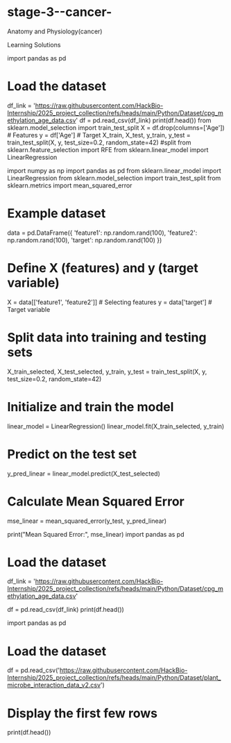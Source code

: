 # stage-3--cancer-
Anatomy and Physiology(cancer)


Learning Solutions


import pandas as pd
# Load the dataset
df_link = 'https://raw.githubusercontent.com/HackBio-Internship/2025_project_collection/refs/heads/main/Python/Dataset/cpg_methylation_age_data.csv'
df = pd.read_csv(df_link)
print(df.head())
from sklearn.model_selection import train_test_split
X = df.drop(columns=['Age'])  # Features
y = df['Age']  # Target
X_train, X_test, y_train, y_test = train_test_split(X, y, test_size=0.2, random_state=42) #split 
from sklearn.feature_selection import RFE
from sklearn.linear_model import LinearRegression

import numpy as np
import pandas as pd
from sklearn.linear_model import LinearRegression
from sklearn.model_selection import train_test_split
from sklearn.metrics import mean_squared_error

# Example dataset
data = pd.DataFrame({
    'feature1': np.random.rand(100),
    'feature2': np.random.rand(100),
    'target': np.random.rand(100)
})

# Define X (features) and y (target variable)
X = data[['feature1', 'feature2']]  # Selecting features
y = data['target']  # Target variable

# Split data into training and testing sets
X_train_selected, X_test_selected, y_train, y_test = train_test_split(X, y, test_size=0.2, random_state=42)

# Initialize and train the model
linear_model = LinearRegression()
linear_model.fit(X_train_selected, y_train)

# Predict on the test set
y_pred_linear = linear_model.predict(X_test_selected)

# Calculate Mean Squared Error
mse_linear = mean_squared_error(y_test, y_pred_linear)

print("Mean Squared Error:", mse_linear)
import pandas as pd

# Load the dataset
df_link = 'https://raw.githubusercontent.com/HackBio-Internship/2025_project_collection/refs/heads/main/Python/Dataset/cpg_methylation_age_data.csv'

df = pd.read_csv(df_link)
print(df.head())

import pandas as pd

# Load the dataset
df = pd.read_csv('https://raw.githubusercontent.com/HackBio-Internship/2025_project_collection/refs/heads/main/Python/Dataset/plant_microbe_interaction_data_v2.csv')

# Display the first few rows
print(df.head())


